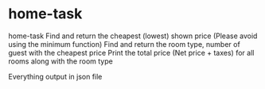 # home-task
home-task
Find and return the cheapest (lowest) shown price (Please avoid using the minimum function)
Find and return the room type, number of guest with the cheapest price 
Print the total price (Net price + taxes) for all rooms along with the room type


Everything output in json file
